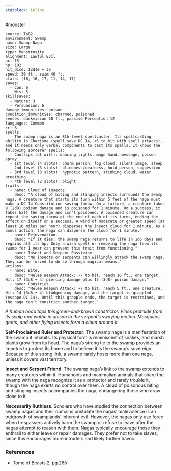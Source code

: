 ```yaml
---
statblock: inline
---
```

 #monster 

```statblock
source: ToB2
environment: Swamp
name: Swamp Naga
size: Large
type: Monstrosity
alignment: Lawful Evil
ac: 15
hp: 102
hit_dice: 12d10 + 36
speed: 30 ft., swim 40 ft.
stats: [18, 16, 17, 11, 14, 17]
saves:
  - Con: 6
  - Wis: 5
skillsaves:
  - Nature: 3
  - Persuasion: 6
damage_immunities: poison
condition_immunities: charmed, poisoned
senses: darkvision 60 ft., passive Perception 12
languages: Common
cr: 6
spells:
  - The swamp naga is an 8th-level spellcaster. Its spellcasting ability is Charisma (spell save DC 14, +6 to hit with spell attacks), and it needs only verbal components to cast its spells. It knows the following sorcerer spells:
  - Cantrips (at will): dancing lights, mage hand, message, poison spray
  - 1st level (4 slots): charm person, fog cloud, silent image, sleep
  - 2nd level (3 slots): blindness/deafness, hold person, suggestion
  - 3rd level (3 slots): hypnotic pattern, stinking cloud, water breathing
  - 4th level (2 slots): blight
traits:
  - name: Cloud of Insects.
    desc: "A cloud of biting and stinging insects surrounds the swamp naga. A creature that starts its turn within 5 feet of the naga must make a DC 14 Constitution saving throw. On a failure, a creature takes 9 (2d8) poison damage and is poisoned for 1 minute. On a success, it takes half the damage and isn’t poisoned. A poisoned creature can repeat the saving throw at the end of each of its turns, ending the effect on itself on a success. A wind of moderate or greater speed (at least 10 miles per hour) disperses the insect cloud for 1 minute. As a bonus action, the naga can disperse the cloud for 1 minute."
  - name: Rejuvenation.
    desc: "If it dies, the swamp naga returns to life in 1d6 days and regains all its hp. Only a wish spell or removing the naga from its swamp for 1 year can prevent this trait from functioning."
  - name: Insect and Serpent Passivism.
    desc: "No insects or serpents can willingly attack the swamp naga. They can be forced to do so through magical means."
actions:
  - name: Bite.
    desc: "Melee Weapon Attack: +7 to hit, reach 10 ft., one target. Hit: 17 (3d8 + 4) piercing damage plus 13 (3d8) poison damage."
  - name: Constrict.
    desc: "Melee Weapon Attack: +7 to hit, reach 5 ft., one creature. Hit: 14 (3d6 + 4) bludgeoning damage, and the target is grappled (escape DC 14). Until this grapple ends, the target is restrained, and the naga can’t constrict another target."
```

_A human head tops this green-and-brown constrictor. Vines protrude from its scalp and writhe in unison to the serpent’s swaying motion. Mosquitos, gnats, and other flying insects form a cloud around it._

**Self-Proclaimed Ruler and Protector**. The swamp naga is a manifestation of the swamp it inhabits. Its physical form is reminiscent of snakes, and marsh plants grow from its head. The naga’s strong tie to the swamp provides an impetus to protect its home and to believe it is the swamp’s sovereign. Because of this strong link, a swamp rarely hosts more than one naga, unless it covers vast territory.

**Insect and Serpent Friend**. The swamp naga’s link to the swamp extends to many creatures within it. Humanoids and mammalian animals that share the swamp with the naga recognize it as a protector and rarely trouble it, though the naga exerts no control over them. A cloud of poisonous biting and stinging insects accompanies the naga, endangering those who draw close to it.

**Necessarily Ruthless**. Scholars who have studied the connection between swamp nagas and their domains postulate the nagas’ malevolence is an outgrowth of swamplands’ inherent evil. However, the nagas only use force when trespassers actively harm the swamp or refuse to leave after the nagas attempt to reason with them. Nagas typically encourage those they enthrall to either leave or repair damages. They prefer not to take slaves, since this encourages more intruders and likely further havoc.

### References

* Tome of Beasts 2, pg 265
